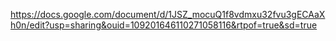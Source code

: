 https://docs.google.com/document/d/1JSZ_mocuQ1f8vdmxu32fvu3gECAaXh0n/edit?usp=sharing&ouid=109201646110271058116&rtpof=true&sd=true
